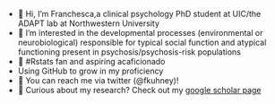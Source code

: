 - 👋 Hi, I’m Franchesca,a clinical psychology PhD student at UIC/the ADAPT lab at Northwestern University
- 👀 I’m interested in the developmental processes (environmental or neurobiological) responsible for typical social function and atypical functioning present in psychosis/psychosis-risk populations
- 🌱 #Rstats fan and aspiring acaficionado
- Using GitHub to grow in my proficiency
- 🐥 You can reach me via twitter (@fkuhney)!
- 🧠 Curious about my research? Check out my [google scholar page](https://scholar.google.com/citations?user=jeoeX-MAAAAJ&hl=en&oi=ao)

<!---
fkuhney/fkuhney is a ✨ special ✨ repository because its `README.md` (this file) appears on your GitHub profile.
You can click the Preview link to take a look at your changes.
--->
